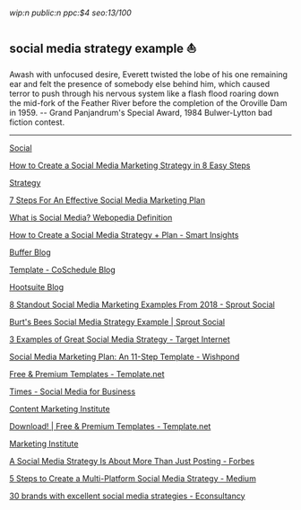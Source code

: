 ###### wip:n public:n ppc:$4 seo:13/100

## social media strategy example :boat:

Awash with unfocused desire, Everett twisted the lobe of his one remaining
ear and felt the presence of somebody else behind him, which caused terror
to push through his nervous system like a flash flood roaring down the
mid-fork of the Feather River before the completion of the Oroville Dam
in 1959.
		-- Grand Panjandrum's Special Award, 1984 Bulwer-Lytton
		   bad fiction contest.


----------


[      Social ](https://sproutsocial.com/insights/social-media-marketing-examples/amp/)

[      How to Create a Social Media Marketing Strategy in 8 Easy Steps ](https://blog.hootsuite.com/how-to-create-a-social-media-marketing-plan/)

[      Strategy](http://blog.bufferapp.com/social-media-strategy-2017)

[      7 Steps For An Effective Social Media Marketing Plan ](https://www.ducttapemarketing.com/social-media-marketing-plan/)

[      What is Social Media? Webopedia Definition ](https://www.webopedia.com/TERM/S/social_media.html)

[How to Create a Social Media Strategy + Plan - Smart Insights ](http://www.smartinsights.com/social-media-marketing/social-media-strategy/social-media-strategy-planning-essentials-strategy-tactics/amp/)

[ ](https://www.smartinsights.com/social-media-marketing/social-media-strategy/social-media-strategy-planning-essentials-strategy-tactics/amp/)

[Buffer Blog ](http://blog.bufferapp.com/social-media-strategy-2017/amp)

[ ](https://blog.bufferapp.com/social-media-strategy-2017/amp)

[Template - CoSchedule Blog ](http://coschedule.com/blog/social-media-marketing-strategy-template/)

[Hootsuite Blog ](http://blog.hootsuite.com/how-to-create-a-social-media-marketing-plan/amp/)

[8 Standout Social Media Marketing Examples From 2018 - Sprout Social ](http://sproutsocial.com/insights/social-media-marketing-examples/amp/)

[ ](https://sproutsocial.com/insights/social-media-marketing-examples/amp/)

[Burt's Bees Social Media Strategy Example | Sprout Social ](http://sproutsocial.com/insights/burts-bees-social-media-strategy-example/amp/)

[3 Examples of Great Social Media Strategy - Target Internet ](http://www.targetinternet.com/3-examples-of-great-social-media-strategy/)

[Social Media Marketing Plan: An 11-Step Template - Wishpond ](http://blog.wishpond.com/post/115675437098/social-media-marketing-plan)

[Free & Premium Templates - Template.net ](http://www.template.net/business/strategy-templates/editable-social-media-strategy-examples/)

[ ](https://www.template.net/business/strategy-templates/editable-social-media-strategy-examples/)

[Times - Social Media for Business ](http://oursocialtimes.com/3-great-examples-of-integrated-social-media-strategies/)

[ ](https://oursocialtimes.com/3-great-examples-of-integrated-social-media-strategies/)

[Content Marketing Institute ](http://contentmarketinginstitute.com/2018/11/smart-social-media-plan/)

[Download! | Free & Premium Templates - Template.net ](http://www.template.net/business/strategy-templates/sample-social-media-strategy/)

[Marketing Institute ](http://digitalmarketinginstitute.com/en-ca/blog/5-successful-social-media-campaigns-you-can-learn-from)

[A Social Media Strategy Is About More Than Just Posting - Forbes ](http://www.forbes.com/sites/forbescommunicationscouncil/2018/03/13/a-social-media-strategy-is-about-more-than-just-posting/amp/)

[5 Steps to Create a Multi-Platform Social Media Strategy - Medium ](http://medium.com/@the_manifest/5-steps-to-create-a-multi-platform-social-media-strategy-bbe24ff5fd99)

[ ](https://medium.com/@the_manifest/5-steps-to-create-a-multi-platform-social-media-strategy-bbe24ff5fd99)

[30 brands with excellent social media strategies - Econsultancy ](http://econsultancy.com/30-brands-with-excellent-social-media-strategies/)

